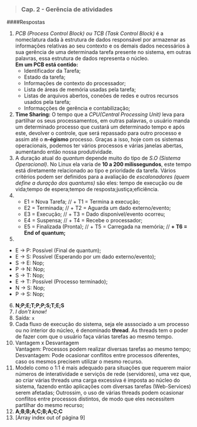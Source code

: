 >### Cap. 2 -  Gerência de atividades
####Respostas

1. _PCB (Process Control Block) ou TCB (Task Control Block)_ é a nomeclatura dada à estrutura de dados responsável por armazenar as informações relativas ao seu contexto e os demais dados necessários à sua gerência de uma determinada tarefa presente no sistema, em outras palavras, essa estrutura de dados representa o núcleo.  
  __Em um PCB está contido:__  
    + Identificador da Tarefa;
    + Estado da tarefa;
    + Informações de contexto do processador;
    + Lista de áreas de memória usadas pela tarefa;
    + Listas de arquivos abertos, coneões de redes e outros recursos usados pela tarefa;
    + Informaçções de gerência e contabilização;  
2. __Time Sharing:__ O tempo que a _CPU(Central Processing Unit)_ leva para partilhar os seus processamentos, em outras palavras, o usuário manda um determinado processo que custará um determinado tempo e após este, devolver o controle, que será repassado para outro processo e assim até o __n-égismo__ processo. Graças a isso, hoje com os sistemas operacionais, podemos ter vários processos e várias janelas abertas, aumentando então nossa produtividade.
3. A duração atual do _quantum_ depende muito do tipo de _S.O (Sistema Operacional)_. No Linux ela varia de __10 a 200 milissegundos__, este tempo está diretamente relacionado ao tipo e prioridade da tarefa. Vários critérios podem ser definidos para a avaliação de _escalonadores (quem define a duração dos quantums)_ são eles: tempo de execução ou de vida;tempo de espera;tempo de resposta;justiça;eficiência.
4.  
   + E1 = Nova Tarefa;          //          + T1 = Termina a execução;
   + E2 = Terminada;            //        + T2 = Aguarda um dado externo/evento;
   + E3 = Execução;             //          + T3 = Dado disponível/evento ocorreu;
   + E4 = Suspensa;             //         + T4 = Recebe o processador;
   + E5 = Finalizada (Pronta);  //          + T5 = Carregada na memória;                          //        __+ T6 = End of quantum;__
5.  
  + E → P: Possível (Final de quantum);
  + E → S: Possível (Esperando por um dado externo/evento);
  + S → E: Nop;
  + P → N: Nop;
  + S → T: Nop;
  + E → T: Possível (Processo terminado);
  + N → S: Nop;
  + P → S: Nop;
6.  __N;P;E;T;P;P;S;T;E;S__
7.  _I don't know!_
8. Saída: ```x```
9. Cada fluxo de execução do sistema, seja ele asssociado a um processo ou no interior do núcleo, é denominado __thread__. As threads tem o poder de fazer com que o usuário faça várias tarefas ao mesmo tempo.
10. Vantagem x Desvantagem  
  Vantagem: Processos podem realizar diversas tarefas ao mesmo tempo;  
  Desvantagem: Pode ocasionar conflitos entre processos diferentes, caso os mesmos precisem utilizar o mesmo recurso.
11. Modelo como o 1:1 é mais adequado para situações que requerem maior números de interatividade e serviçõs de rede (servidores), uma vez que, ao criar várias threads uma carga excessiva é imposta ao núcleo do sistema, fazendo então aplicações com diversas tarefas (Web-Services) serem afetadas; Outrossim, o uso de várias threads podem ocasionar conflitos entre processos distintos, de modo que eles necessitem partilhar do mesmo recurso;
12. __A;B;B;A;C;B;A;C;C__
13. [Array index out of página 9]
